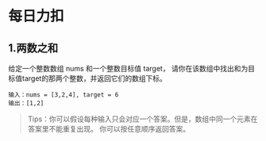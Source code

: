 # 每日力扣
## 1.两数之和
给定一个整数数组 nums 和一个整数目标值 target，
请你在该数组中找出和为目标值target的那两个整数，并返回它们的数组下标。
```
输入：nums = [3,2,4], target = 6
输出：[1,2]
```
> Tips：你可以假设每种输入只会对应一个答案。但是，数组中同一个元素在答案里不能重复出现。
你可以按任意顺序返回答案。
